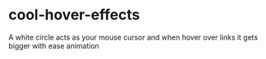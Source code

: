 # cool-hover-effects
A white circle acts as your mouse cursor and when hover over links it gets bigger with ease animation
